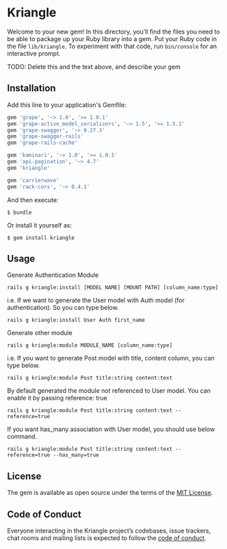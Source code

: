 # Kriangle

Welcome to your new gem! In this directory, you'll find the files you need to be able to package up your Ruby library into a gem. Put your Ruby code in the file `lib/kriangle`. To experiment with that code, run `bin/console` for an interactive prompt.

TODO: Delete this and the text above, and describe your gem

## Installation

Add this line to your application's Gemfile:

```ruby
gem 'grape', '~> 1.0', '>= 1.0.1'
gem 'grape-active_model_serializers', '~> 1.5', '>= 1.5.1'
gem 'grape-swagger', '~> 0.27.3'
gem 'grape-swagger-rails'
gem 'grape-rails-cache'

gem 'kaminari', '~> 1.0', '>= 1.0.1'
gem 'api-pagination', '~> 4.7'
gem 'kriangle'

gem 'carrierwave'
gem 'rack-cors', '~> 0.4.1'
```

And then execute:

    $ bundle

Or install it yourself as:

    $ gem install kriangle

## Usage

Generate Authentication Module

`rails g kriangle:install [MODEL NAME] [MOUNT PATH] [column_name:type]`

i.e. If we want to generate the User model with Auth model (for authentication). So you can type below.

`rails g kriangle:install User Auth first_name`

Generate other module

`rails g kriangle:module MODULE_NAME [column_name:type]`

i.e. If you want to generate Post model with title, content column, you can type below.

`rails g kriangle:module Post title:string content:text`

By default generated the module not referenced to User model. You can enable it by passing reference: true

`rails g kriangle:module Post title:string content:text --reference=true`

If you want has_many association with User model, you should use below command.

`rails g kriangle:module Post title:string content:text --reference=true --has_many=true`

## License

The gem is available as open source under the terms of the [MIT License](https://opensource.org/licenses/MIT).

## Code of Conduct

Everyone interacting in the Kriangle project’s codebases, issue trackers, chat rooms and mailing lists is expected to follow the [code of conduct](https://github.com/[USERNAME]/kriangle/blob/master/CODE_OF_CONDUCT.md).
